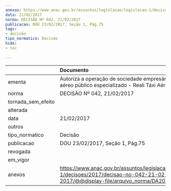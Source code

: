 ```yaml
---
anexos: https://www.anac.gov.br/assuntos/legislacao/legislacao-1/decisoes/2017/decisao-no-042-21-02-2017/@@display-file/arquivo_norma/DA2017-042.pdf
data: 21/02/2017
norma: DECISÃO Nº 042, 21/02/2017
publicacao: DOU 23/02/2017, Seção 1, Pág.75
tags:
- decisão
tipo_normatico: Decisão
hide: 
- toc 
 
---
```


|                    | Documento                                                                                                                                    |
|:-------------------|:---------------------------------------------------------------------------------------------------------------------------------------------|
| ementa             | Autoriza a operação de sociedade empresária de serviço aéreo público especializado - Reali Táxi Aéreo Ltda.                                  |
| norma              | DECISÃO Nº 042, 21/02/2017                                                                                                                   |
| tornada_sem_efeito |                                                                                                                                              |
| alterada           |                                                                                                                                              |
| data               | 21/02/2017                                                                                                                                   |
| outros             |                                                                                                                                              |
| tipo_normatico     | Decisão                                                                                                                                      |
| publicacao         | DOU 23/02/2017, Seção 1, Pág.75                                                                                                              |
| revogada           |                                                                                                                                              |
| em_vigor           |                                                                                                                                              |
| anexos             | https://www.anac.gov.br/assuntos/legislacao/legislacao-1/decisoes/2017/decisao-no-042-21-02-2017/@@display-file/arquivo_norma/DA2017-042.pdf |